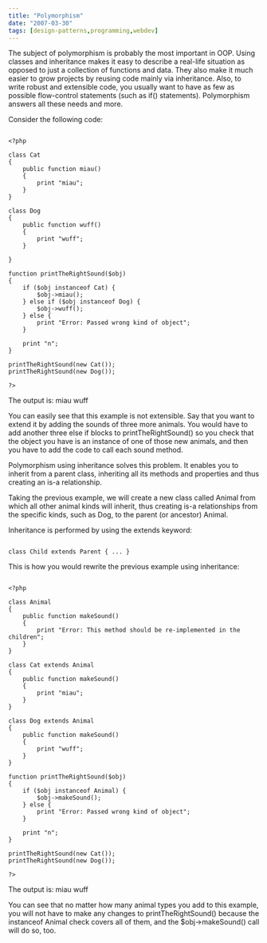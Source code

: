 ```yaml
---
title: "Polymorphism"
date: "2007-03-30"
tags: [design-patterns,programming,webdev]
---
```


The subject of polymorphism is probably the most important in OOP. Using classes and inheritance makes it easy to describe a real-life situation as opposed to just a collection of functions and data. They also make it much easier to grow projects by reusing code mainly via inheritance. Also, to write robust and extensible code, you usually want to have as few as possible flow-control statements (such as if() statements). Polymorphism answers all these needs and more.

Consider the following code:

```

<?php

class Cat
{
	public function miau()
	{
		print "miau";
	}
}

class Dog
{
	public function wuff()
	{
		print "wuff";
	}

}

function printTheRightSound($obj)
{
	if ($obj instanceof Cat) {
		$obj->miau();
	} else if ($obj instanceof Dog) {
		$obj->wuff();
	} else {
		print "Error: Passed wrong kind of object";
	}

	print "n";
}

printTheRightSound(new Cat());
printTheRightSound(new Dog());

?>
```

The output is: miau wuff

You can easily see that this example is not extensible. Say that you want to extend it by adding the sounds of three more animals. You would have to add another three else if blocks to printTheRightSound() so you check that the object you have is an instance of one of those new animals, and then you have to add the code to call each sound method.

Polymorphism using inheritance solves this problem. It enables you to inherit from a parent class, inheriting all its methods and properties and thus creating an is-a relationship.

Taking the previous example, we will create a new class called Animal from which all other animal kinds will inherit, thus creating is-a relationships from the specific kinds, such as Dog, to the parent (or ancestor) Animal.

Inheritance is performed by using the extends keyword:

```

class Child extends Parent { ... }
```

This is how you would rewrite the previous example using inheritance:

```

<?php

class Animal
{
	public function makeSound()
	{
		print "Error: This method should be re-implemented in the children";
	}
}

class Cat extends Animal
{
	public function makeSound()
	{
		print "miau";
	}
}

class Dog extends Animal
{
	public function makeSound()
	{
		print "wuff";
	}
}

function printTheRightSound($obj)
{
	if ($obj instanceof Animal) {
		$obj->makeSound();
	} else {
		print "Error: Passed wrong kind of object";
	}

	print "n";
}

printTheRightSound(new Cat());
printTheRightSound(new Dog());

?>
```

The output is: miau wuff

You can see that no matter how many animal types you add to this example, you will not have to make any changes to printTheRightSound() because the instanceof Animal check covers all of them, and the $obj->makeSound() call will do so, too.
